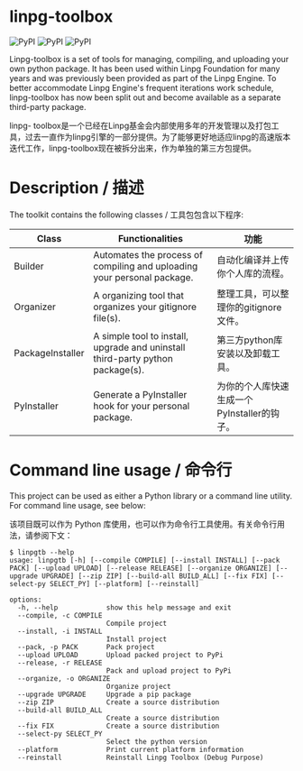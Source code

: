 # linpg-toolbox

![PyPI](https://img.shields.io/pypi/pyversions/linpgtoolbox?style=for-the-badge&logo=pypi) ![PyPI](https://img.shields.io/pypi/v/linpgtoolbox?style=for-the-badge&logo=pypi) ![PyPI](https://img.shields.io/pypi/dm/linpgtoolbox?style=for-the-badge&logo=pypi)

Linpg-toolbox is a set of tools for managing, compiling, and uploading your own python package. It has been used within Linpg Foundation for many years and was previously been provided as part of the Linpg Engine. To better accommodate Linpg Engine's frequent iterations work schedule, linpg-toolbox has now been split out and become available as a separate third-party package.

linpg- toolbox是一个已经在Linpg基金会内部使用多年的开发管理以及打包工具，过去一直作为linpg引擎的一部分提供。为了能够更好地适应linpg的高速版本迭代工作，linpg-toolbox现在被拆分出来，作为单独的第三方包提供。



# Description / 描述

The toolkit contains the following classes / 工具包包含以下程序:

| Class            | Functionalities                                              | 功能                                        |
| ---------------- | ------------------------------------------------------------ | ------------------------------------------- |
| Builder          | Automates the process of compiling and uploading your personal package. | 自动化编译并上传你个人库的流程。            |
| Organizer        | A organizing tool that organizes your gitignore file(s).     | 整理工具，可以整理你的gitignore文件。       |
| PackageInstaller | A simple tool to install, upgrade and uninstall third-party python package(s). | 第三方python库安装以及卸载工具。            |
| PyInstaller      | Generate a PyInstaller hook for your personal package.       | 为你的个人库快速生成一个PyInstaller的钩子。 |



# Command line usage / 命令行

This project can be used as either a Python library or a command line utility. For command line usage, see below:

该项目既可以作为 Python 库使用，也可以作为命令行工具使用。有关命令行用法，请参阅下文：

```
$ linpgtb --help
usage: linpgtb [-h] [--compile COMPILE] [--install INSTALL] [--pack PACK] [--upload UPLOAD] [--release RELEASE] [--organize ORGANIZE] [--upgrade UPGRADE] [--zip ZIP] [--build-all BUILD_ALL] [--fix FIX] [--select-py SELECT_PY] [--platform] [--reinstall]

options:
  -h, --help            show this help message and exit
  --compile, -c COMPILE
                        Compile project
  --install, -i INSTALL
                        Install project
  --pack, -p PACK       Pack project
  --upload UPLOAD       Upload packed project to PyPi
  --release, -r RELEASE
                        Pack and upload project to PyPi
  --organize, -o ORGANIZE
                        Organize project
  --upgrade UPGRADE     Upgrade a pip package
  --zip ZIP             Create a source distribution
  --build-all BUILD_ALL
                        Create a source distribution
  --fix FIX             Create a source distribution
  --select-py SELECT_PY
                        Select the python version
  --platform            Print current platform information
  --reinstall           Reinstall Linpg Toolbox (Debug Purpose)
```
